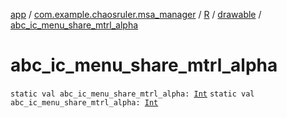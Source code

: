 [app](../../../index.md) / [com.example.chaosruler.msa_manager](../../index.md) / [R](../index.md) / [drawable](index.md) / [abc_ic_menu_share_mtrl_alpha](.)

# abc_ic_menu_share_mtrl_alpha

`static val abc_ic_menu_share_mtrl_alpha: `[`Int`](https://kotlinlang.org/api/latest/jvm/stdlib/kotlin/-int/index.html)
`static val abc_ic_menu_share_mtrl_alpha: `[`Int`](https://kotlinlang.org/api/latest/jvm/stdlib/kotlin/-int/index.html)